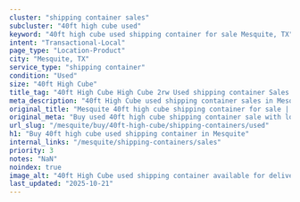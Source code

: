 ```yaml
---
cluster: "shipping container sales"
subcluster: "40ft high cube used"
keyword: "40ft high cube used shipping container for sale Mesquite, TX"
intent: "Transactional-Local"
page_type: "Location-Product"
city: "Mesquite, TX"
service_type: "shipping container"
condition: "Used"
size: "40ft High Cube"
title_tag: "40ft High Cube High Cube 2rw Used shipping container Sales in Mesquite | LC Container"
meta_description: "40ft High Cube used shipping container sales in Mesquite. High cube containers with extra height. Fast delivery, competitive pricing. Serving shipping containers area. Quote ID: L3W. Call (214) 524-4168 for your free quote today."
original_title: "Mesquite 40ft high cube shipping container for sale | LC"
original_meta: "Buy used 40ft high cube shipping container sale with local delivery in Mesquite, TX. LC Container — local Since 2003. Request a fast quote today."
url_slug: "/mesquite/buy/40ft-high-cube/shipping-containers/used"
h1: "Buy 40ft high cube used shipping container in Mesquite"
internal_links: "/mesquite/shipping-containers/sales"
priority: 3
notes: "NaN"
noindex: true
image_alt: "40ft High Cube used shipping container available for delivery in Mesquite"
last_updated: "2025-10-21"
---
```


<!-- TODO: Add unique city/inventory copy, images, and internal links here. -->
